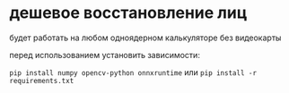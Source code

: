 # дешевое восстановление лиц

будет работать на любом одноядерном калькуляторе без видеокарты

перед использованием установить зависимости:

`pip install numpy opencv-python onnxruntime`
или
`pip install -r requirements.txt`
